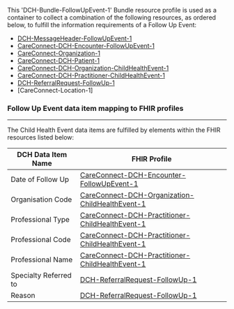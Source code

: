 This 'DCH-Bundle-FollowUpEvent-1' Bundle resource profile is used as a container to collect a combination of the following resources, as ordered below, to fulfill the information requirements of a Follow Up Event:

- [DCH-MessageHeader-FollowUpEvent-1]
- [CareConnect-DCH-Encounter-FollowUpEvent-1]
- [CareConnect-Organization-1]
- [CareConnect-DCH-Patient-1]
- [CareConnect-DCH-Organization-ChildHealthEvent-1]
- [CareConnect-DCH-Practitioner-ChildHealthEvent-1]
- [DCH-ReferralRequest-FollowUp-1]    
- [CareConnect-Location-1]


###  Follow Up Event data item mapping to FHIR profiles ###
----------
The Child Health Event data items are fulfilled by elements within the FHIR resources listed below:

| DCH Data Item Name    | FHIR Profile                                        |
|-----------------------|-----------------------------------------------------|
| Date of Follow Up     | [CareConnect-DCH-Encounter-FollowUpEvent-1]         |
| Organisation Code     | [CareConnect-DCH-Organization-ChildHealthEvent-1]      |
| Professional Type     | [CareConnect-DCH-Practitioner-ChildHealthEvent-1] |
| Professional Code     | [CareConnect-DCH-Practitioner-ChildHealthEvent-1] |
| Professional Name     | [CareConnect-DCH-Practitioner-ChildHealthEvent-1] |
| Specialty Referred to | [DCH-ReferralRequest-FollowUp-1]                             |
| Reason                | [DCH-ReferralRequest-FollowUp-1]                             |
                                                                                                   

[DCH-MessageHeader-FollowUpEvent-1]:dch-messageheader-followupevent-1.html
[CareConnect-DCH-Encounter-FollowUpEvent-1]:careconnect-dch-encounter-followupevent-1.html
[CareConnect-DCH-Patient-1]:careconnect-dch-patient-1.html
[CareConnect-Organization-1]:careconnect-organization-1.html 
[CareConnect-DCH-Organization-ChildHealthEvent-1]:careconnect-dch-organization-childhealthevent-1.html
[CareConnect-DCH-Practitioner-ChildHealthEvent-1]:careconnect-dch-practitioner-childhealthevent-1.html
[DCH-ReferralRequest-FollowUp-1]:dch-referralrequest-followup-1.html    
[CareConnect-Organization-1]:careconnect-location-1.html